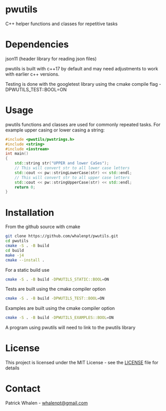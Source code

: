 # pwutils #

C++ helper functions and classes for repetitive tasks

# Dependencies #

json11 (header library for reading json files)

pwutils is built with c++17 by default and may need adjustments
to work with earlier c++ versions.

Testing is done with the googletest library using the
cmake compile flag -DPWUTILS_TEST::BOOL=ON

# Usage #

pwutils functions and classes are used for commonly
repeated tasks. For example upper casing or
lower casing a string:

```cpp
#include <pwutils/pwstrings.h>
#include <string>
#include <iostream>
int main()
{
    std::string str("UPPER and lower CaSes");
    // This will convert str to all lower case letters
	std::cout << pw::stringLowerCase(str) << std::endl;
    // This will convert str to all upper case letters
	std::cout << pw::stringUpperCase(str) << std::endl;
	return 0;
}
```

# Installation #
From the github source with cmake
```bash
git clone https://github.com/whalenpt/pwutils.git
cd pwutils
cmake -S . -B build
cd build
make -j4
cmake --install .
```
For a static build use
```bash
cmake -S . -B build -DPWUTILS_STATIC::BOOL=ON
```
Tests are built using the cmake compiler option
```bash
cmake -S . -B build -DPWUTILS_TEST::BOOL=ON
```
Examples are built using the cmake compiler option
```bash
cmake -S . -B build -DPWUTILS_EXAMPLES::BOOL=ON
```
A program using pwutils will need to link to the pwutils library 

# License #
This project is licensed under the MIT License - see the [LICENSE](./LICENSE.txt) file for details

# Contact # 
Patrick Whalen - whalenpt@gmail.com

